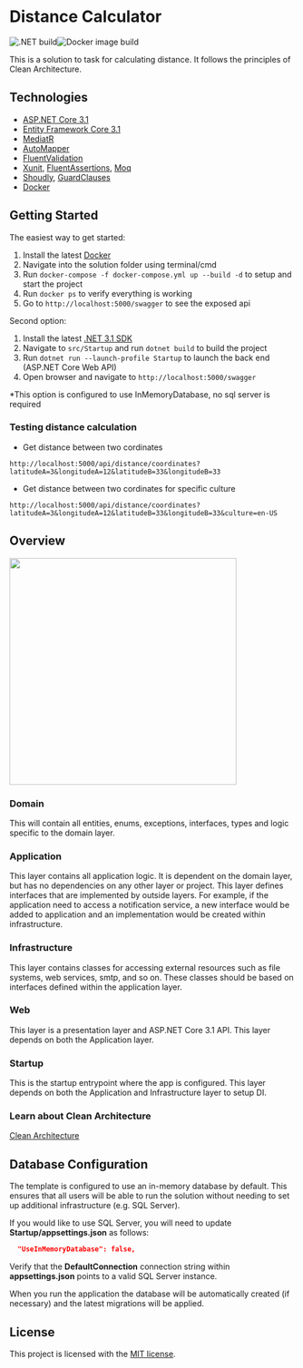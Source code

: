 # Distance Calculator 
![.NET build](https://github.com/GeorgiNik/DistanceCalculator/actions/workflows/dotnet.yml/badge.svg)![Docker image build](https://github.com/GeorgiNik/DistanceCalculator/actions/workflows/docker-image.yml/badge.svg)


This is a solution to task for calculating distance. It follows the principles of Clean Architecture.

## Technologies

* [ASP.NET Core 3.1](https://docs.microsoft.com/en-us/aspnet/core/introduction-to-aspnet-core?view=aspnetcore-6.0)
* [Entity Framework Core 3.1](https://docs.microsoft.com/en-us/ef/core/)
* [MediatR](https://github.com/jbogard/MediatR)
* [AutoMapper](https://automapper.org/)
* [FluentValidation](https://fluentvalidation.net/)
* [Xunit](https://xunit.net/), [FluentAssertions](https://fluentassertions.com/), [Moq](https://github.com/moq)
* [Shoudly](https://github.com/shouldly/shouldly), [GuardClauses](https://github.com/ardalis/GuardClauses)
* [Docker](https://www.docker.com/)

## Getting Started

The easiest way to get started:

1. Install the latest [Docker](https://docs.docker.com/get-docker/)
2. Navigate into the solution folder using terminal/cmd
3. Run `docker-compose -f docker-compose.yml up --build -d` to setup and start the project
4. Run `docker ps` to verify everything is working
5. Go to `http://localhost:5000/swagger` to see the exposed api

Second option:
1. Install the latest [.NET 3.1 SDK](https://dotnet.microsoft.com/download/dotnet/3.1)
3. Navigate to `src/Startup` and run `dotnet build` to build the project
4. Run `dotnet run --launch-profile Startup` to launch the back end (ASP.NET Core Web API)
5. Open browser and navigate to `http://localhost:5000/swagger`

*This option is configured to use InMemoryDatabase, no sql server is required

### Testing distance calculation

  * Get distance between two cordinates
```
http://localhost:5000/api/distance/coordinates?latitudeA=3&longitudeA=12&latitudeB=33&longitudeB=33
```

  * Get distance between two cordinates for specific culture
```
http://localhost:5000/api/distance/coordinates?latitudeA=3&longitudeA=12&latitudeB=33&longitudeB=33&culture=en-US
```

## Overview

<img src="https://user-images.githubusercontent.com/10745635/142755772-d90b2d60-29f6-46f1-a756-d974d9ea255e.png" width="400">

### Domain

This will contain all entities, enums, exceptions, interfaces, types and logic specific to the domain layer.

### Application

This layer contains all application logic. It is dependent on the domain layer, but has no dependencies on any other layer or project. This layer defines interfaces that are implemented by outside layers. For example, if the application need to access a notification service, a new interface would be added to application and an implementation would be created within infrastructure.

### Infrastructure

This layer contains classes for accessing external resources such as file systems, web services, smtp, and so on. These classes should be based on interfaces defined within the application layer.

### Web

This layer is a presentation layer and ASP.NET Core 3.1 API. This layer depends on both the Application layer.

### Startup

This is the startup entrypoint where the app is configured. This layer depends on both the Application and Infrastructure layer to setup DI.

### Learn about Clean Architecture

[Clean Architecture](https://blog.cleancoder.com/uncle-bob/2012/08/13/the-clean-architecture.html)

## Database Configuration

The template is configured to use an in-memory database by default. This ensures that all users will be able to run the solution without needing to set up additional infrastructure (e.g. SQL Server).

If you would like to use SQL Server, you will need to update **Startup/appsettings.json** as follows:

```json
  "UseInMemoryDatabase": false,
```

Verify that the **DefaultConnection** connection string within **appsettings.json** points to a valid SQL Server instance. 

When you run the application the database will be automatically created (if necessary) and the latest migrations will be applied.

## License

This project is licensed with the [MIT license](LICENSE).
